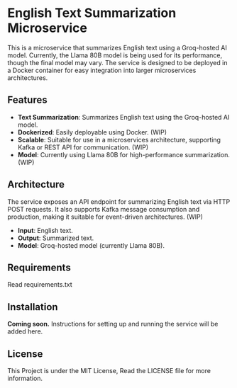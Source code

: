 # English Text Summarization Microservice

This is a microservice that summarizes English text using a Groq-hosted AI model. Currently, the Llama 80B model is being used for its performance, though the final model may vary. The service is designed to be deployed in a Docker container for easy integration into larger microservices architectures.

## Features

- **Text Summarization**: Summarizes English text using the Groq-hosted AI model.
- **Dockerized**: Easily deployable using Docker. (WIP)
- **Scalable**: Suitable for use in a microservices architecture, supporting Kafka or REST API for communication. (WIP)
- **Model**: Currently using Llama 80B for high-performance summarization. (WIP)

## Architecture

The service exposes an API endpoint for summarizing English text via HTTP POST requests. It also supports Kafka message consumption and production, making it suitable for event-driven architectures. (WIP)

- **Input**: English text.
- **Output**: Summarized text.
- **Model**: Groq-hosted model (currently Llama 80B).

## Requirements

Read requirements.txt

## Installation

**Coming soon.** Instructions for setting up and running the service will be added here.

## License 

This Project is under the MIT License, Read the LICENSE file for more information.
